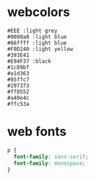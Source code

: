 # webcolors
```
#EEE :light grey
#0080a8 :light blue
#66ffff :light blue
#F9D240 :light yellow
#393E41
#E94F37 :black
#1c89bf
#a1d363
#85ffc7
#297373
#ff8552
#a40e4c
#ffc53a
```

# web fonts
```css
p {
  font-family: sans-serif;
  font-family: monospace;
}
```
